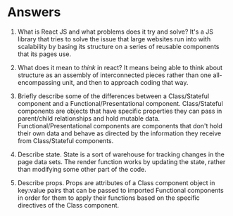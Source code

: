# Answers

1.  What is React JS and what problems does it try and solve?
    It's a JS library that tries to solve the issue that large websites run into with scalability by basing its structure on a series of reusable components that its pages use.

1.  What does it mean to _think_ in react?
    It means being able to think about structure as an assembly of interconnected pieces rather than one all-encompassing unit, and then to approach coding that way.

1.  Briefly describe some of the differences between a Class/Stateful component and a Functional/Presentational component.
    Class/Stateful components are objects that have specific properties they can pass in parent/child relationships and hold mutable data. Functional/Presentational components are components that don't hold their own data and behave as directed by the information they receive from Class/Stateful components.

1.  Describe state.
    State is a sort of warehouse for tracking changes in the page data sets. The render function works by updating the state, rather than modifying some other part of the code.

1.  Describe props.
    Props are attributes of a Class component object in key:value pairs that can be passed to imported Functional components in order for them to apply their functions based on the specific directives of the Class component.
